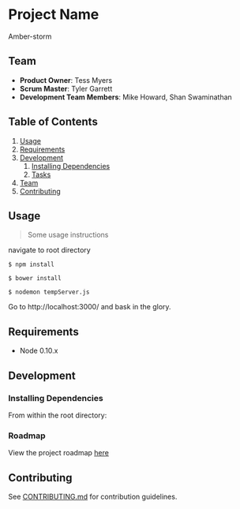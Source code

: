 # Project Name

Amber-storm

## Team

  - __Product Owner__: Tess Myers
  - __Scrum Master__: Tyler Garrett
  - __Development Team Members__: Mike Howard, Shan Swaminathan

## Table of Contents

1. [Usage](#Usage)
1. [Requirements](#requirements)
1. [Development](#development)
    1. [Installing Dependencies](#installing-dependencies)
    1. [Tasks](#tasks)
1. [Team](#team)
1. [Contributing](#contributing)

## Usage

> Some usage instructions

navigate to root directory

    $ npm install

    $ bower install

    $ nodemon tempServer.js

Go to http://localhost:3000/ and bask in the glory.

## Requirements

- Node 0.10.x

## Development

### Installing Dependencies

From within the root directory:


### Roadmap

View the project roadmap [here](https://github.com/amber-storm/amber-storm/issues)


## Contributing

See [CONTRIBUTING.md](CONTRIBUTING.md) for contribution guidelines.
